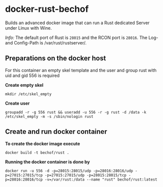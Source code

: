 # docker-rust-bechof
Builds an advanced docker image that can run a Rust dedicated Server under Linux with Wine.

*Info:* The default port of Rust is `28015` and the RCON port is `28016`.
        The Log- and Config-Path is /var/rust/rustserver/.

## Preparations on the docker host

For this container an empty skel template and the user and group rust with uid and gid 556 is required

**Create empty skel**
```
mkdir /etc/skel_empty
```

**Create user**
```
groupadd -r -g 556 rust && useradd -u 556 -r -g rust -d /data -k /etc/skel_empty -m -s /sbin/nologin rust
```

## Create and run docker container

**To create the docker image execute**
```
docker build -t bechof/rust .
```

**Running the docker container is done by**
```
docker run -u 556 -d -p=28015:28015/udp -p=28016:28016/udp -p=27015:27015/tcp -p=27015:27015/udp -p=28015:28015/tcp -p=28016:28016/tcp -v=/var/rust:/data --name "rust" bechof/rust:latest
```
